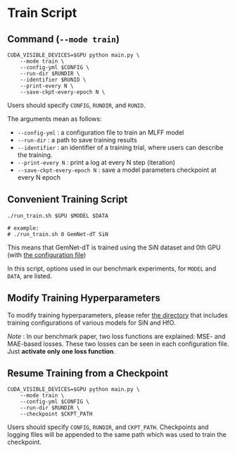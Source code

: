 # Train Script

## Command (`--mode train`)

```
CUDA_VISIBLE_DEVICES=$GPU python main.py \
    --mode train \
    --config-yml $CONFIG \
    --run-dir $RUNDIR \
    --identifier $RUNID \
    --print-every N \
    --save-ckpt-every-epoch N \
```
Users should specify `CONFIG`, `RUNDIR`, and `RUNID`.

The arguments mean as follows:

* `--config-yml` : a configuration file to train an MLFF model
* `--run-dir` : a path to save training results
* `--identifier` : an identifier of a training trial, where users can describe the training.
* `--print-every N` : print a log at every N step (iteration)
* `--save-ckpt-every-epoch N` : save a model parameters checkpoint at every N epoch


## Convenient Training Script

```
./run_train.sh $GPU $MODEL $DATA

# example:
# ./run_train.sh 0 GemNet-dT SiN
```

This means that GemNet-dT is trained using the SiN dataset and 0th GPU (with [the configuration file](../../configs/train/SiN/GemNet-dT.yml))

In this script, options used in our benchmark experiments, for `MODEL` and `DATA`, are listed.


## Modify Training Hyperparameters

To modify training hyperparameters, please refer [the directory](../../configs/) that includes training configurations of various models for SiN and HfO.

*Note* :  In our benchmark paper, two loss functions are explained: MSE- and MAE-based losses.  These two losses can be seen in each configuration file.   Just **activate only one loss function**.

## Resume Training from a Checkpoint
```
CUDA_VISIBLE_DEVICES=$GPU python main.py \
    --mode train \
    --config-yml $CONFIG \
    --run-dir $RUNDIR \
    --checkpoint $CKPT_PATH
```
Users should specify `CONFIG`, `RUNDIR`, and `CKPT_PATH`.
Checkpoints and logging files will be appended to the same path which was used to train the checkpoint.